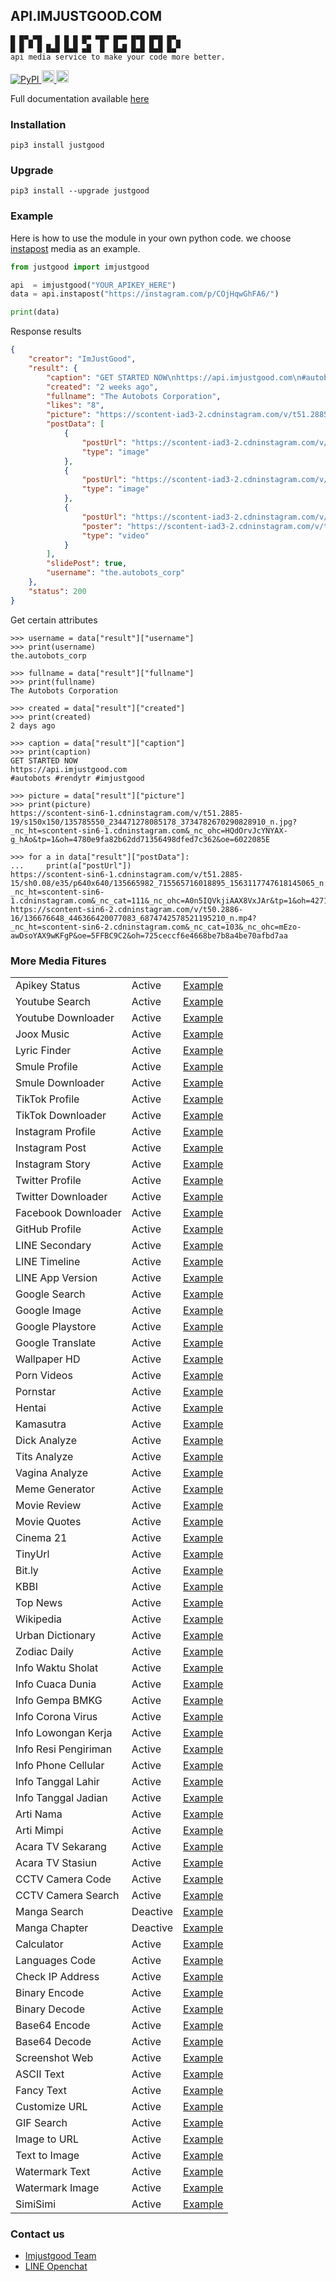 ## API.IMJUSTGOOD.COM
```
█ █▀▄▀█   █ █ █ █▀ ▀█▀ █▀▀ █▀█ █▀█ █▀▄
█ █ ▀ █ █▄█ █▄█ ▄█  █  █▄█ █▄█ █▄█ █▄▀
api media service to make your code more better.
```
<p>
    <a href="http://pypi.org/project/justgood" rel="nofollow">
        <img alt="PyPI" src="https://img.shields.io/pypi/v/justgood?label=PyPI" style="max-width:100%;">
    </a>
    <a href="https://github.com/RendyTR/api.imjustgood.com" rel="nofollow">
        <img alt="Update" src="https://img.shields.io/github/last-commit/rendytr/api.imjustgood.com?color=red&label=Update" height="20" style="max-width:100%;">
    </a>
    <a href="https://github.com/RendyTR" rel="nofollow">
        <img alt="Views" src="https://komarev.com/ghpvc/?username=RendyTR&color=green&label=Views" height="20" style="max-width:100%;">
    </a>
</p>

Full documentation available <a href="https://api.imjustgood.com/">here</a>

### Installation
```
pip3 install justgood
```

### Upgrade
```
pip3 install --upgrade justgood
```

### Example
Here is how to use the module in your own python code. we choose <a href="https://github.com/RendyTR/api.imjustgood.com/blob/main/example/instapost.py">instapost</a> media as an example.
```python
from justgood import imjustgood

api  = imjustgood("YOUR_APIKEY_HERE")
data = api.instapost("https://instagram.com/p/COjHqwGhFA6/")

print(data)
```

Response results
```json
{
    "creator": "ImJustGood", 
    "result": {
        "caption": "GET STARTED NOW\nhttps://api.imjustgood.com\n#autobots #rendytr #imjustgood", 
        "created": "2 weeks ago", 
        "fullname": "The Autobots Corporation", 
        "likes": "8",
        "picture": "https://scontent-iad3-2.cdninstagram.com/v/t51.2885-19/s150x150/156716508_792361228290684_2737571466878743960_n.jpg?tp=1&_nc_ht=scontent-iad3-2.cdninstagram.com&_nc_ohc=rpY8_az5H7gAX-ixW8W&edm=AP_V10EBAAAA&ccb=7-4&oh=660db30b81c81cf4eb6904c4937aa066&oe=60B73467&_nc_sid=4f375e", 
        "postData": [
            {
                "postUrl": "https://scontent-iad3-2.cdninstagram.com/v/t51.2885-15/e35/p1080x1080/182551939_1505660729785431_4872170436067358847_n.jpg?tp=1&_nc_ht=scontent-iad3-2.cdninstagram.com&_nc_cat=103&_nc_ohc=4hwRibBJhRsAX-elcAw&edm=AP_V10EBAAAA&ccb=7-4&oh=d64890598377516a254a6d8bf5bdad41&oe=60B680F5&_nc_sid=4f375e", 
                "type": "image"
            }, 
            {
                "postUrl": "https://scontent-iad3-2.cdninstagram.com/v/t51.2885-15/e35/p1080x1080/182772702_212190447098888_3451476763231220039_n.jpg?tp=1&_nc_ht=scontent-iad3-2.cdninstagram.com&_nc_cat=108&_nc_ohc=nacAdgapPioAX9oO99M&edm=AP_V10EBAAAA&ccb=7-4&oh=b605fbc309664405b8d1d936fe9b30ce&oe=60B6E2F7&_nc_sid=4f375e", 
                "type": "image"
            }, 
            {
                "postUrl": "https://scontent-iad3-2.cdninstagram.com/v/t50.2886-16/183065958_515613456128123_180962327655226030_n.mp4?_nc_ht=scontent-iad3-2.cdninstagram.com&_nc_cat=111&_nc_ohc=HqRjnESsF-cAX8o4AeL&edm=AP_V10EBAAAA&ccb=7-4&oe=60B25D7F&oh=ce2f464d4ef43106620b6bf68f443b99&_nc_sid=4f375e", 
                "poster": "https://scontent-iad3-2.cdninstagram.com/v/t51.2885-15/e35/182468569_529144071448455_8659487135953051116_n.jpg?tp=1&_nc_ht=scontent-iad3-2.cdninstagram.com&_nc_cat=103&_nc_ohc=UT35RAAdxOIAX8MGqk9&edm=AP_V10EBAAAA&ccb=7-4&oh=9370c6ee9c9a32123800ddb5492aa37d&oe=60B2A563&_nc_sid=4f375e", 
                "type": "video"
            }
        ], 
        "slidePost": true, 
        "username": "the.autobots_corp"
    }, 
    "status": 200
}
```

Get certain attributes
```
>>> username = data["result"]["username"]
>>> print(username)
the.autobots_corp

>>> fullname = data["result"]["fullname"]
>>> print(fullname)
The Autobots Corporation

>>> created = data["result"]["created"]
>>> print(created)
2 days ago

>>> caption = data["result"]["caption"]
>>> print(caption)
GET STARTED NOW
https://api.imjustgood.com
#autobots #rendytr #imjustgood

>>> picture = data["result"]["picture"]
>>> print(picture)
https://scontent-sin6-1.cdninstagram.com/v/t51.2885-19/s150x150/135785550_234471278085178_3734782670290828910_n.jpg?_nc_ht=scontent-sin6-1.cdninstagram.com&_nc_ohc=HQdOrvJcYNYAX-g_hAo&tp=1&oh=4780e9fa82b62dd71356498dfed7c362&oe=6022085E

>>> for a in data["result"]["postData"]:
...     print(a["postUrl"])
https://scontent-sin6-1.cdninstagram.com/v/t51.2885-15/sh0.08/e35/p640x640/135665982_715565716018895_1563117747618145065_n.jpg?_nc_ht=scontent-sin6-1.cdninstagram.com&_nc_cat=111&_nc_ohc=A0n5IQVkjiAAX8VxJAr&tp=1&oh=427134cb92b3ce8ed9179dab92482ad2&oe=60232E2A
https://scontent-sin6-2.cdninstagram.com/v/t50.2886-16/136676648_446366420077083_6874742578521195210_n.mp4?_nc_ht=scontent-sin6-2.cdninstagram.com&_nc_cat=103&_nc_ohc=mEzo-awDsoYAX9wKFgP&oe=5FFBC9C2&oh=725ceccf6e4668be7b8a4be70afbd7aa
```

### More Media Fitures
<table>
    <tbody>
        <tr>
            <td>Apikey Status</td>
            <td>Active</td>
            <td><a href="https://github.com/RendyTR/api.imjustgood.com/blob/main/example/status.py">Example</a></td>
        </tr>
        <tr>
            <td>Youtube Search</td>
            <td>Active</td>
            <td><a href="https://github.com/RendyTR/api.imjustgood.com/blob/main/example/youtube.py">Example</a></td>
        </tr>
        <tr>
            <td>Youtube Downloader</td>
            <td>Active</td>
            <td><a href="https://github.com/RendyTR/api.imjustgood.com/blob/main/example/youtubedl.py">Example</a></td>
        </tr>
        <tr>
            <td>Joox Music</td>
            <td>Active</td>
            <td><a href="https://github.com/RendyTR/api.imjustgood.com/blob/main/example/joox.py">Example</a></td>
        </tr>
        <tr>
            <td>Lyric Finder</td>
            <td>Active</td>
            <td><a href="https://github.com/RendyTR/api.imjustgood.com/blob/main/example/lyric.py">Example</a></td>
        </tr>
        <tr>
            <td>Smule Profile</td>
            <td>Active</td>
            <td><a href="https://github.com/RendyTR/api.imjustgood.com/blob/main/example/smule.py">Example</a></td>
        </tr>
        <tr>
            <td>Smule Downloader</td>
            <td>Active</td>
            <td><a href="https://github.com/RendyTR/api.imjustgood.com/blob/main/example/smuledl.py">Example</a></td>
        </tr>
        <tr>
            <td>TikTok Profile</td>
            <td>Active</td>
            <td><a href="https://github.com/RendyTR/api.imjustgood.com/blob/main/example/tiktok.py">Example</a></td>
        </tr>
        <tr>
            <td>TikTok Downloader</td>
            <td>Active</td>
            <td><a href="https://github.com/RendyTR/api.imjustgood.com/blob/main/example/tiktokdl.py">Example</a></td>
        </tr>
        <tr>
            <td>Instagram Profile</td>
            <td>Active</td>
            <td><a href="https://github.com/RendyTR/api.imjustgood.com/blob/main/example/instagram.py">Example</a></td>
        </tr>
        <tr>
            <td>Instagram Post</td>
            <td>Active</td>
            <td><a href="https://github.com/RendyTR/api.imjustgood.com/blob/main/example/instapost.py">Example</a></td>
        </tr>
        <tr>
            <td>Instagram Story</td>
            <td>Active</td>
            <td><a href="https://github.com/RendyTR/api.imjustgood.com/blob/main/example/instastory.py">Example</a></td>
        </tr>
        <tr>
            <td>Twitter Profile</td>
            <td>Active</td>
            <td><a href="https://github.com/RendyTR/api.imjustgood.com/blob/main/example/twitter.py">Example</a></td>
        </tr>
        <tr>
            <td>Twitter Downloader</td>
            <td>Active</td>
            <td><a href="https://github.com/RendyTR/api.imjustgood.com/blob/main/example/twitterdl.py">Example</a></td>
        </tr>
        <tr>
            <td>Facebook Downloader</td>
            <td>Active</td>
            <td><a href="https://github.com/RendyTR/api.imjustgood.com/blob/main/example/facebookdl.py">Example</a></td>
        </tr>
        <tr>
            <td>GitHub Profile</td>
            <td>Active</td>
            <td><a href="https://github.com/RendyTR/api.imjustgood.com/blob/main/example/github.py">Example</a></td>
        </tr>
        <tr>
            <td>LINE Secondary</td>
            <td>Active</td>
            <td><a href="https://github.com/RendyTR/api.imjustgood.com/blob/main/example/lineqr.py">Example</a></td>
        </tr>
        <tr>
            <td>LINE Timeline</td>
            <td>Active</td>
            <td><a href="https://github.com/RendyTR/api.imjustgood.com/blob/main/example/timeline.py">Example</a></td>
        </tr>
        <tr>
            <td>LINE App Version</td>
            <td>Active</td>
            <td><a href="https://github.com/RendyTR/api.imjustgood.com/blob/main/example/lineapp.py">Example</a></td>
        </tr>
        <tr>
            <td>Google Search</td>
            <td>Active</td>
            <td><a href="https://github.com/RendyTR/api.imjustgood.com/blob/main/example/search.py">Example</a></td>
        </tr>
        <tr>
            <td>Google Image</td>
            <td>Active</td>
            <td><a href="https://github.com/RendyTR/api.imjustgood.com/blob/main/example/image.py">Example</a></td>
        </tr>
        <tr>
            <td>Google Playstore</td>
            <td>Active</td>
            <td><a href="https://github.com/RendyTR/api.imjustgood.com/blob/main/example/playstore.py">Example</a></td>
        </tr>
        <tr>
            <td>Google Translate</td>
            <td>Active</td>
            <td><a href="https://github.com/RendyTR/api.imjustgood.com/blob/main/example/translate.py">Example</a></td>
        </tr>
        <tr>
            <td>Wallpaper HD</td>
            <td>Active</td>
            <td><a href="https://github.com/RendyTR/api.imjustgood.com/blob/main/example/wallpaper.py">Example</a></td>
        </tr>
        <tr>
            <td>Porn Videos</td>
            <td>Active</td>
            <td><a href="https://github.com/RendyTR/api.imjustgood.com/blob/main/example/porn.py">Example</a></td>
        </tr>
        <tr>
            <td>Pornstar</td>
            <td>Active</td>
            <td><a href="https://github.com/RendyTR/api.imjustgood.com/blob/main/example/pornstar.py">Example</a></td>
        </tr>
        <tr>
            <td>Hentai</td>
            <td>Active</td>
            <td><a href="https://github.com/RendyTR/api.imjustgood.com/blob/main/example/hentai.py">Example</a></td>
        </tr>
        <tr>
            <td>Kamasutra</td>
            <td>Active</td>
            <td><a href="https://github.com/RendyTR/api.imjustgood.com/blob/main/example/kamasutra.py">Example</a></td>
        </tr>
        <tr>
            <td>Dick Analyze</td>
            <td>Active</td>
            <td><a href="https://github.com/RendyTR/api.imjustgood.com/blob/main/example/dick.py">Example</a></td>
        </tr>
        <tr>
            <td>Tits Analyze</td>
            <td>Active</td>
            <td><a href="https://github.com/RendyTR/api.imjustgood.com/blob/main/example/tits.py">Example</a></td>
        </tr>
        <tr>
            <td>Vagina Analyze</td>
            <td>Active</td>
            <td><a href="https://github.com/RendyTR/api.imjustgood.com/blob/main/example/vagina.py">Example</a></td>
        </tr>
        <tr>
            <td>Meme Generator</td>
            <td>Active</td>
            <td><a href="https://github.com/RendyTR/api.imjustgood.com/blob/main/example/meme.py">Example</a></td>
        </tr>
        <tr>
            <td>Movie Review</td>
            <td>Active</td>
            <td><a href="https://github.com/RendyTR/api.imjustgood.com/blob/main/example/movie.py">Example</a></td>
        </tr>
        <tr>
            <td>Movie Quotes</td>
            <td>Active</td>
            <td><a href="https://github.com/RendyTR/api.imjustgood.com/blob/main/example/movie_quotes.py">Example</a></td>
        </tr>
        <tr>
            <td>Cinema 21</td>
            <td>Active</td>
            <td><a href="https://github.com/RendyTR/api.imjustgood.com/blob/main/example/cinema.py">Example</a></td>
        </tr>
        <tr>
            <td>TinyUrl</td>
            <td>Active</td>
            <td><a href="https://github.com/RendyTR/api.imjustgood.com/blob/main/example/tinyurl.py">Example</a></td>
        </tr>
        <tr>
            <td>Bit.ly</td>
            <td>Active</td>
            <td><a href="https://github.com/RendyTR/api.imjustgood.com/blob/main/example/bitly.py">Example</a></td>
        </tr>
        <tr>
            <td>KBBI</td>
            <td>Active</td>
            <td><a href="https://github.com/RendyTR/api.imjustgood.com/blob/main/example/kbbi.py">Example</a></td>
        </tr>
        <tr>
            <td>Top News</td>
            <td>Active</td>
            <td><a href="https://github.com/RendyTR/api.imjustgood.com/blob/main/example/topnews.py">Example</a></td>
        </tr>
        <tr>
            <td>Wikipedia</td>
            <td>Active</td>
            <td><a href="https://github.com/RendyTR/api.imjustgood.com/blob/main/example/wikipedia.py">Example</a></td>
        </tr>
        <tr>
            <td>Urban Dictionary</td>
            <td>Active</td>
            <td><a href="https://github.com/RendyTR/api.imjustgood.com/blob/main/example/urban.py">Example</a></td>
        </tr>
        <tr>
            <td>Zodiac Daily</td>
            <td>Active</td>
            <td><a href="https://github.com/RendyTR/api.imjustgood.com/blob/main/example/zodiac.py">Example</a></td>
        </tr>
        <tr>
            <td>Info Waktu Sholat</td>
            <td>Active</td>
            <td><a href="https://github.com/RendyTR/api.imjustgood.com/blob/main/example/adzan.py">Example</a></td>
        </tr>
        <tr>
            <td>Info Cuaca Dunia</td>
            <td>Active</td>
            <td><a href="https://github.com/RendyTR/api.imjustgood.com/blob/main/example/cuaca.py">Example</a></td>
        </tr>
        <tr>
            <td>Info Gempa BMKG</td>
            <td>Active</td>
            <td><a href="https://github.com/RendyTR/api.imjustgood.com/blob/main/example/bmkg.py">Example</a></td>
        </tr>
        <tr>
            <td>Info Corona Virus</td>
            <td>Active</td>
            <td><a href="https://github.com/RendyTR/api.imjustgood.com/blob/main/example/corona.py">Example</a></td>
        </tr>
        <tr>
            <td>Info Lowongan Kerja</td>
            <td>Active</td>
            <td><a href="https://github.com/RendyTR/api.imjustgood.com/blob/main/example/karir.py">Example</a></td>
        </tr>
        <tr>
            <td>Info Resi Pengiriman</td>
            <td>Active</td>
            <td><a href="https://github.com/RendyTR/api.imjustgood.com/blob/main/example/resi.py">Example</a></td>
        </tr>
        <tr>
            <td>Info Phone Cellular</td>
            <td>Active</td>
            <td><a href="https://github.com/RendyTR/api.imjustgood.com/blob/main/example/cellular.py">Example</a></td>
        </tr>
        <tr>
            <td>Info Tanggal Lahir</td>
            <td>Active</td>
            <td><a href="https://github.com/RendyTR/api.imjustgood.com/blob/main/example/lahir.py">Example</a></td>
        </tr>
        <tr>
            <td>Info Tanggal Jadian</td>
            <td>Active</td>
            <td><a href="https://github.com/RendyTR/api.imjustgood.com/blob/main/example/jadian.py">Example</a></td>
        </tr>
        <tr>
            <td>Arti Nama</td>
            <td>Active</td>
            <td><a href="https://github.com/RendyTR/api.imjustgood.com/blob/main/example/nama.py">Example</a></td>
        </tr>
        <tr>
            <td>Arti Mimpi</td>
            <td>Active</td>
            <td><a href="https://github.com/RendyTR/api.imjustgood.com/blob/main/example/mimpi.py">Example</a></td>
        </tr>
        <tr>
            <td>Acara TV Sekarang</td>
            <td>Active</td>
            <td><a href="https://github.com/RendyTR/api.imjustgood.com/blob/main/example/acaratv.py">Example</a></td>
        </tr>
        <tr>
            <td>Acara TV Stasiun</td>
            <td>Active</td>
            <td><a href="https://github.com/RendyTR/api.imjustgood.com/blob/main/example/acaratv_channel.py">Example</a></td>
        </tr>
        <tr>
            <td>CCTV Camera Code</td>
            <td>Active</td>
            <td><a href="https://github.com/RendyTR/api.imjustgood.com/blob/main/example/cctv_code.py">Example</a></td>
        </tr>
        <tr>
            <td>CCTV Camera Search</td>
            <td>Active</td>
            <td><a href="https://github.com/RendyTR/api.imjustgood.com/blob/main/example/cctv_search.py">Example</a></td>
        </tr>
        <tr>
            <td>Manga Search</td>
            <td>Deactive</td>
            <td><a href="https://github.com/RendyTR/api.imjustgood.com/blob/main/example/manga_search.py">Example</a></td>
        </tr>
        <tr>
            <td>Manga Chapter</td>
            <td>Deactive</td>
            <td><a href="https://github.com/RendyTR/api.imjustgood.com/blob/main/example/manga_chapter.py">Example</a></td>
        </tr>
        <tr>
            <td>Calculator</td>
            <td>Active</td>
            <td><a href="https://github.com/RendyTR/api.imjustgood.com/blob/main/example/calc.py">Example</a></td>
        </tr>
        <tr>
            <td>Languages Code</td>
            <td>Active</td>
            <td><a href="https://github.com/RendyTR/api.imjustgood.com/blob/main/example/translate.py">Example</a></td>
        </tr>
        <tr>
            <td>Check IP Address</td>
            <td>Active</td>
            <td><a href="https://github.com/RendyTR/api.imjustgood.com/blob/main/example/check_ip.py">Example</a></td>
        </tr>
        <tr>
            <td>Binary Encode</td>
            <td>Active</td>
            <td><a href="https://github.com/RendyTR/api.imjustgood.com/blob/main/example/BinaryEncode.py">Example</a></td>
        </tr>
        <tr>
            <td>Binary Decode</td>
            <td>Active</td>
            <td><a href="https://github.com/RendyTR/api.imjustgood.com/blob/main/example/BinaryDecode.py">Example</a></td>
        </tr>
        <tr>
            <td>Base64 Encode</td>
            <td>Active</td>
            <td><a href="https://github.com/RendyTR/api.imjustgood.com/blob/main/example/B64Encode.py">Example</a></td>
        </tr>
        <tr>
            <td>Base64 Decode</td>
            <td>Active</td>
            <td><a href="https://github.com/RendyTR/api.imjustgood.com/blob/main/example/B64Decode.py">Example</a></td>
        </tr>
        <tr>
            <td>Screenshot Web</td>
            <td>Active</td>
            <td><a href="https://github.com/RendyTR/api.imjustgood.com/blob/main/example/screenshot.py">Example</a></td>
        </tr>
        <tr>
            <td>ASCII Text</td>
            <td>Active</td>
            <td><a href="https://github.com/RendyTR/api.imjustgood.com/blob/main/example/ascii.py">Example</a></td>
        </tr>
        <tr>
            <td>Fancy Text</td>
            <td>Active</td>
            <td><a href="https://github.com/RendyTR/api.imjustgood.com/blob/main/example/fancy.py">Example</a></td>
        </tr>
        <tr>
            <td>Customize URL</td>
            <td>Active</td>
            <td><a href="https://github.com/RendyTR/api.imjustgood.com/blob/main/example/customlink.py">Example</a></td>
        </tr>
        <tr>
            <td>GIF Search</td>
            <td>Active</td>
            <td><a href="https://github.com/RendyTR/api.imjustgood.com/blob/main/example/gif.py">Example</a></td>
        </tr>
        <tr>
            <td>Image to URL</td>
            <td>Active</td>
            <td><a href="https://github.com/RendyTR/api.imjustgood.com/blob/main/example/imgurl.py">Example</a></td>
        </tr>
        <tr>
            <td>Text to Image</td>
            <td>Active</td>
            <td><a href="https://github.com/RendyTR/api.imjustgood.com/blob/main/example/imagetext.py">Example</a></td>
        </tr>
        <tr>
            <td>Watermark Text</td>
            <td>Active</td>
            <td><a href="https://github.com/RendyTR/api.imjustgood.com/blob/main/example/watermark_text.py">Example</a></td>
        </tr>
        <tr>
            <td>Watermark Image</td>
            <td>Active</td>
            <td><a href="https://github.com/RendyTR/api.imjustgood.com/blob/main/example/watermark_image.py">Example</a></td>
        </tr>
        <tr>
            <td>SimiSimi</td>
            <td>Active</td>
            <td><a href="https://github.com/RendyTR/api.imjustgood.com/blob/main/example/simisimi.py">Example</a></td>
        </tr>
    </tbody>
</table>

### Contact us
* <a href="https://imjustgood.com/team">Imjustgood Team</a>
* <a href="https://api.imjustgood.com/custom/forum">LINE Openchat</a>
